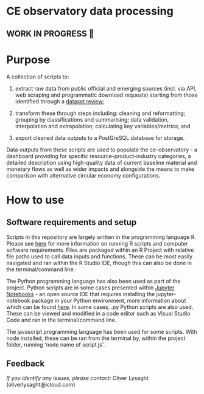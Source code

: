 # CE observatory data processing

## WORK IN PROGRESS 🚀

# Purpose

A collection of scripts to:

1.  extract raw data from public official and emerging sources (incl. via API, web scraping and programmatic download requests) starting from those identified through a [dataset review](https://docs.google.com/spreadsheets/d/11jO8kaYktQ1ueMY1iJoaCl1dJU8r6RDfyxICPB1wFqg/edit#gid=795733331);

2.  transform these through steps including: cleaning and reformatting; grouping by classifications and summarising; data validation, interpolation and extrapolation; calculating key variables/metrics; and

3.  export cleaned data outputs to a PostGreSQL database for storage.

Data outputs from these scripts are used to populate the ce-observatory - a dashboard providing for specific resource-product-industry categories, a detailed description using high-quality data of current baseline material and monetary flows as well as wider impacts and alongside the means to make comparison with alternative circular economy configurations.

# How to use

## Software requirements and setup

Scripts in this repository are largely written in the programming language R. Please see [here](https://rstudio-education.github.io/hopr/starting.html) for more information on running R scripts and computer software requirements. Files are packaged within an R Project with relative file paths used to call data inputs and functions. These can be most easily navigated and ran within the R Studio IDE, though this can also be done in the terminal/command line.

The Python programming language has also been used as part of the project. Python scripts are in some cases presented within [Jupyter Notebooks](https://jupyter.org/install) - an open source IDE that requires installing the jupyter-notebook package in your Python environment, more information about which can be found [here](https://www.python.org/downloads/). In some cases, .py Python scripts are also used. These can be viewed and modified in a code editor such as Visual Studio Code and ran in the terminal/command line.

The javascript programming language has been used for some scripts. With node installed, these can be ran from the terminal by, within the project folder, running 'node name of script.js'.

## Feedback

*If you identify any issues, please contact*: Oliver Lysaght (oliverlysaght\@icloud.com)
